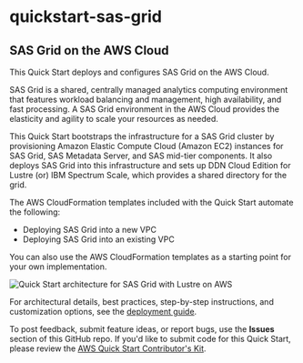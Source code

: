 # quickstart-sas-grid
## SAS Grid on the AWS Cloud

This Quick Start deploys and configures SAS Grid on the AWS Cloud.

SAS Grid is a shared, centrally managed analytics computing environment that features workload balancing and management, high availability, and fast processing. A SAS Grid environment in the AWS Cloud provides the elasticity and agility to scale your resources as needed.

This Quick Start bootstraps the infrastructure for a SAS Grid cluster by provisioning Amazon Elastic Compute Cloud (Amazon EC2) instances for SAS Grid, SAS Metadata Server, and SAS mid-tier components. It also deploys SAS Grid into this infrastructure and sets up DDN Cloud Edition for Lustre (or) IBM Spectrum Scale, which provides a shared directory for the grid. 

The AWS CloudFormation templates included with the Quick Start automate the following:

- Deploying SAS Grid into a new VPC
- Deploying SAS Grid into an existing VPC 

You can also use the AWS CloudFormation templates as a starting point for your own implementation.

![Quick Start architecture for SAS Grid with Lustre on AWS](https://d0.awsstatic.com/partner-network/QuickStart/datasheets/sas-grid-on-aws-architecture-with-lustre.png)

For architectural details, best practices, step-by-step instructions, and customization options, see the [deployment guide](https://fwd.aws/zavnn).

To post feedback, submit feature ideas, or report bugs, use the **Issues** section of this GitHub repo.
If you'd like to submit code for this Quick Start, please review the [AWS Quick Start Contributor's Kit](https://aws-quickstart.github.io/). 
